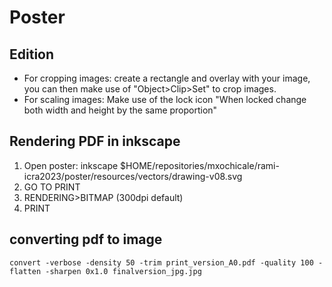 # Poster

## Edition
* For cropping images: create a rectangle and overlay with your image, you can then make use of "Object>Clip>Set" to crop images.
* For scaling images: Make use of the lock icon "When locked change both width and height by the same proportion"

## Rendering  PDF in inkscape
1. Open poster: 
	inkscape $HOME/repositories/mxochicale/rami-icra2023/poster/resources/vectors/drawing-v08.svg
2. GO TO PRINT
3. RENDERING>BITMAP (300dpi default)
4. PRINT

## converting pdf to image
```
convert -verbose -density 50 -trim print_version_A0.pdf -quality 100 -flatten -sharpen 0x1.0 finalversion_jpg.jpg
```

